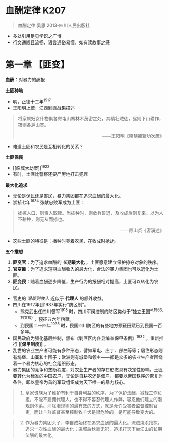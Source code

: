 # 血酬定律 K207

>血酬定律.吴思.2013-四川人民出版社

- 多处引用足见学识之广博
- 行文通顺且流畅，语言通俗易懂，如有读故事之感

# 第一章 【匪变】

**血酬**：对暴力的酬报

**土匪种地**
- 明，正德十二年<sup>1517</sup>
- 王阳明上疏，江西剿匪战果描述

> 将家属妇女什物俱各寄屯山寨林木茂密之处，其精壮贼徒，昼则下山耕作，夜则各遁山寨。
> <div style="text-align: right; font-family: serif">——王阳明《南髓摘斩功次疏》</div>

- 难道土匪和农民是互相转化的关系？

**土匪保民**
- [[临城大劫案]]<sup>1922</sup>
- 有时，土匪比警察还要严厉地打击犯罪

**最大化追求**
- 无论是保民还是害民，暴力集团都在追求血酬的最大化。
- 崇祯七年<sup>1634</sup> 张献忠败军成为土匪：

> 掳掠人口，则责人取赎。当插种时，则敛兵暂退，及收成后则复来。以为人不耕种，则无从而掠也。
> <div style="text-align: right; font-family: serif">——顾山贞《客滇述》</div>
- 这些土匪的特征是：播种时养着农民，在收成时抢劫。

**五个推想**
1. **匪变官**：为了追求血酬的 **长期最大化** ，土匪愿意建立保护掠夺对象的秩序。
2. **官变匪**：为了追求短期血酬收入的最大化，合法的暴力集团也可以退化为土匪。
3. **匪变民**：随着血酬逐步降低，生产行为的报酬相对提高，土匪可以转化为农民。

- 官吏的 *潜规则收入* 近似于 **代理人** 的额外收益。
- 四川在1912年到1937年实行“防区制”。
	- 熊克武出任四川督军<sup>1918</sup> 时，四川军阀控制的防区类似于“独立王国”<sup>{1963,刘文辉}</sup> ，预征五六年粮赋。
	- 到民国二十四年<sup>1935</sup> 时，民国四川防区的有些地方预征田赋已到民国一百多年。
- 国民政府为强化基层控制，颁布《剿匪区内各县编查保甲条例》<sup>1932</sup> ，重新推行 **[[保甲制度]]** 。
- 乱世的农业生产者可能有多种形态，譬如军屯、庄丁、部曲等等；居住形态则有坞堡、山寨和土围子；欧洲则有城堡和领主——都是众多的农业生产者围绕着一个暴力核心的社会组织形态。
- 暴力集团的竞争和垄断程度，对农业生产者的存在形态具有决定性影响。土匪要转化为标准的中国农户，无论是自耕农还是佃户，都要以帝国秩序的恢复为条件，即以皇帝为首的军政组织成为天下唯一的暴力核心。


> 1. 皇家贵族为了维护有利于自身利益的秩序，为了保护法酬，减轻工作负担，不能不雇佣代理人，也不得不容忍代理人作弊，容忍他们建立的潜规则体系。消除潜规则的最有效的方式，就是允许受害者监督控制官吏，而让羊群监督甚至控制牧羊犬是很危险的，是可能导致变大的。

> 2. 作为暴力集团头子，李自成始终在追求血酬的最大化。流贼烧杀抢掠，追求一次性血酬的最大化；进城后秋毫无犯，追求打天下坐江山的长期法酬的最大化。

